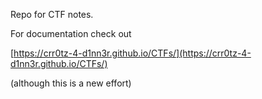 Repo for CTF notes.

For documentation check out

[https://crr0tz-4-d1nn3r.github.io/CTFs/](https://crr0tz-4-d1nn3r.github.io/CTFs/)

(although this is a new effort)